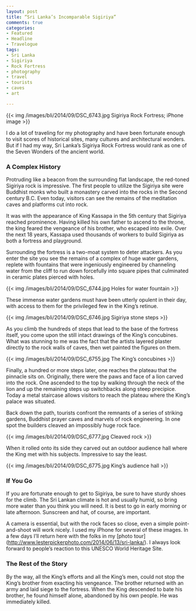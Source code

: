 ```yaml
---
layout: post
title: “Sri Lanka’s Incomparable Sigiriya”
comments: true
categories:
- Featured
- Headline
- Travelogue
tags:
- Sri Lanka
- Sigiriya
- Rock Fortress
- photography
- travel
- tourists
- caves
- art

---
```


{{<  img /images/bli/2014/09/DSC_6743.jpg Sigiriya Rock Fortress; iPhone image  >}}

I do a lot of traveling for my photography and have been fortunate enough to visit scores of historical sites, many cultures and architectural wonders. But if I had my way, Sri Lanka’s Sigiriya Rock Fortress would rank as one of the Seven Wonders of the ancient world. 

<!--more-->

### A Complex History
Protruding like a beacon from the surrounding flat landscape, the red-toned Sigiriya rock is impressive. The first people to utilize the Sigiriya site were Buddhist monks who built a monastery carved into the rocks in the Second century B.C. Even today, visitors can see the remains of the meditation caves and platforms cut into rock.  

It was with the appearance of King Kassapa in the 5th century that Sigiriya reached prominence. Having killed his own father to ascend to the throne, the king feared the vengeance of his brother, who escaped into exile. Over the next 18 years, Kassapa used thousands of workers to build Sigiriya as both a fortress and playground.

Surrounding the fortress is a two-moat system to deter attackers. As you enter the site you see the remains of a complex of huge water gardens, replete with fountains that were ingeniously engineered by channeling water from the cliff to run down forcefully into square pipes that culminated in ceramic plates pierced with holes. 

{{<  img /images/bli/2014/09/DSC_6744.jpg Holes for water fountain  >}}

These immense water gardens must have been utterly opulent in their day, with access to them for the privileged few in the King’s retinue.

{{<  img /images/bli/2014/09/DSC_6746.jpg Sigiriya stone steps  >}}

As you climb the hundreds of steps that lead to the base of the fortress itself, you come upon the still intact drawings of the King’s concubines. What was stunning to me was the fact that the artists layered plaster directly to the rock walls of caves, then wet painted the figures on them. 

{{<  img /images/bli/2014/09/DSC_6755.jpg The King’s concubines  >}}

Finally, a hundred or more steps later, one reaches the plateau that the pinnacle sits on. Originally, there were the paws and face of a lion carved into the rock. One ascended to the top by walking through the neck of the lion and up the remaining steps up switchbacks along steep precipice. Today a metal staircase allows visitors to reach the plateau where the King’s palace was situated. 

Back down the path, tourists confront the remnants of a series of striking gardens, Buddhist prayer caves and marvels of rock engineering. In one spot the builders cleaved an impossibly huge rock face.

{{<  img /images/bli/2014/09/DSC_6777.jpg Cleaved rock  >}}

When it rolled onto its side they carved out an outdoor audience hall where the King met with his subjects. Impressive to say the least. 

{{<  img /images/bli/2014/09/DSC_6775.jpg King’s audience hall  >}}


### If You Go

If you are fortunate enough to get to Sigiriya, be sure to have sturdy shoes for the climb. The Sri Lankan climate is hot and usually humid, so bring more water than you think you will need.  It is best to go in early morning or late afternoon. Sunscreen and hat, of course, are important.

A camera is essential, but with the rock faces so close, even a simple point-and-shoot will work nicely. I used my iPhone for several of these images. In a few days I’ll return here with the folks in my [photo tour] (http://www.lesterpickerphoto.com/2014/06/13/sri-lanka/). I always look forward to people’s reaction to this UNESCO World Heritage Site. 


### The Rest of the Story

By the way, all the King’s efforts and all the King’s men, could not stop the King’s brother from exacting his vengeance. The brother returned with an army and laid siege to the fortress. When the King descended to bate his brother, he found himself alone, abandoned by his own people. He was immediately killed. 

